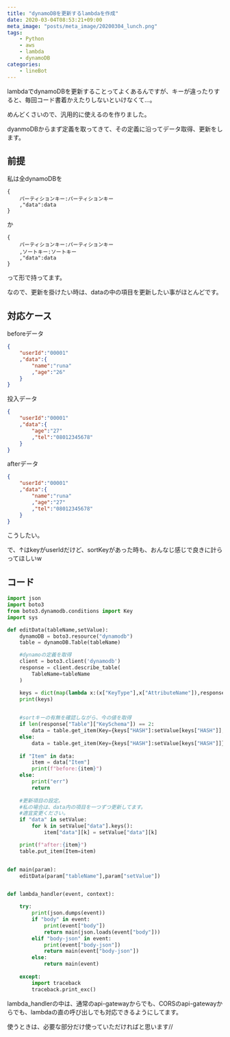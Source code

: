 ```yaml
---
title: "dynamoDBを更新するlambdaを作成"
date: 2020-03-04T08:53:21+09:00
meta_image: "posts/meta_image/20200304_lunch.png"
tags: 
    - Python
    - aws
    - lambda
    - dynamoDB
categories: 
    - lineBot
---
```


lambdaでdynamoDBを更新することってよくあるんですが、キーが違ったりすると、毎回コード書着かえたりしないといけなくて…。

めんどくさいので、汎用的に使えるのを作りました。

dyanmoDBからまず定義を取ってきて、その定義に沿ってデータ取得、更新をします。

## 前提

私は全dynamoDBを

```
{
    パーティションキー:パーティションキー
    ,"data":data
}
```

か

```
{
    パーティションキー:パーティションキー
    ,ソートキー:ソートキー
    ,"data":data
}
```

って形で持ってます。

なので、更新を掛けたい時は、dataの中の項目を更新したい事がほとんどです。

## 対応ケース

beforeデータ

```json
{
    "userId":"00001"
    ,"data":{
        "name":"runa"
        ,"age":"26"
    }
}
```

投入データ

```json
{
    "userId":"00001"
    ,"data":{
        "age":"27"
        ,"tel":"08012345678"
    }
}
```

afterデータ

```json
{
    "userId":"00001"
    ,"data":{
        "name":"runa"
        ,"age":"27"
        ,"tel":"08012345678"
    }
}
```

こうしたい。

で、↑はkeyがuserIdだけど、sortKeyがあった時も、おんなじ感じで良きに計らってほしいw

## コード

```py:lambda_function.py
import json
import boto3
from boto3.dynamodb.conditions import Key
import sys

def editData(tableName,setValue):
    dynamoDB = boto3.resource("dynamodb")
    table = dynamoDB.Table(tableName)

    #dynamoの定義を取得
    client = boto3.client('dynamodb')
    response = client.describe_table(
        TableName=tableName
    )

    keys = dict(map(lambda x:(x["KeyType"],x["AttributeName"]),response["Table"]["KeySchema"]))
    print(keys)

    
    #sortキーの有無を確認しながら、今の値を取得
    if len(response["Table"]["KeySchema"]) == 2:
        data = table.get_item(Key={keys["HASH"]:setValue[keys["HASH"]],keys["RANGE"]:setValue[keys["RANGE"]]})
    else:
        data = table.get_item(Key={keys["HASH"]:setValue[keys["HASH"]]})
        
    if "Item" in data:
        item = data["Item"]
        print(f"before:{item}")
    else:
        print("err")
        return 
    
    #更新項目の設定。
    #私の場合は、data内の項目を一つずつ更新してます。
    #適宜変更ください。
    if "data" in setValue:
        for k in setValue["data"].keys():
            item["data"][k] = setValue["data"][k]

    print(f"after:{item}")
    table.put_item(Item=item)


def main(param):
    editData(param["tableName"],param["setValue"])


def lambda_handler(event, context):

    try:
        print(json.dumps(event))
        if "body" in event:
            print(event["body"])
            return main(json.loads(event["body"]))
        elif "body-json" in event:
            print(event["body-json"])
            return main(event["body-json"])
        else:
            return main(event)
        
    except:
        import traceback
        traceback.print_exc()

```

lambda_handlerの中は、通常のapi-gatewayからでも、CORSのapi-gatewayからでも、lambdaの直の呼び出しでも対応できるようにしてます。

使うときは、必要な部分だけ使っていただければと思います//